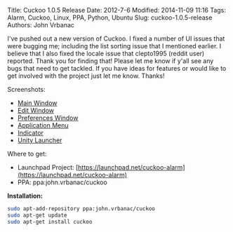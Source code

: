 Title: Cuckoo 1.0.5 Release
Date: 2012-7-6
Modified: 2014-11-09 11:16
Tags: Alarm, Cuckoo, Linux, PPA, Python, Ubuntu
Slug: cuckoo-1.0.5-release
Authors: John Vrbanac

I've pushed out a new version of Cuckoo. I fixed a number of UI issues that were bugging me; including the list sorting issue that I mentioned earlier. I believe that I also fixed the locale issue that clepto1995 (reddit user) reported. Thank you for finding that! Please let me know if y'all see any bugs that need to get tackled. If you have ideas for features or would like to get involved with the project just let me know. Thanks!


Screenshots:

* [Main Window](http://i.imgur.com/EHfWt.png)
* [Edit Window](http://i.imgur.com/PYQIj.png)
* [Preferences Window](http://i.imgur.com/nl0d0.png)
* [Application Menu](http://i.imgur.com/nBkrE.png)
* [Indicator](http://i.imgur.com/vXzxc.png)
* [Unity Launcher](http://i.imgur.com/XIhAw.png)

Where to get:

* Launchpad Project: [https://launchpad.net/cuckoo-alarm](https://launchpad.net/cuckoo-alarm)
* PPA: ppa:john.vrbanac/cuckoo

**Installation:**

```bash
sudo apt-add-repository ppa:john.vrbanac/cuckoo
sudo apt-get update
sudo apt-get install cuckoo
```